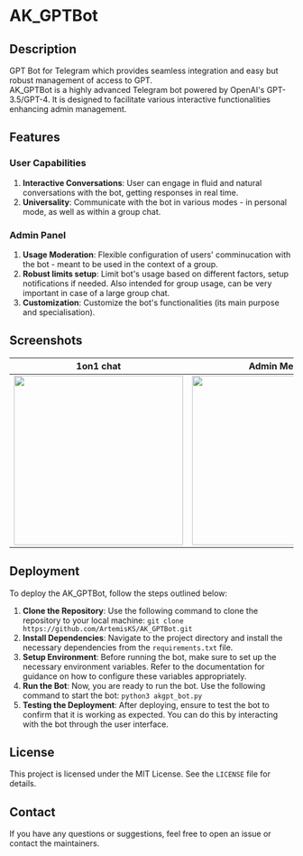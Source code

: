 # AK_GPTBot

## Description

GPT Bot for Telegram which provides seamless integration and easy but robust management of access to GPT.  
AK_GPTBot is a highly advanced Telegram bot powered by OpenAI's GPT-3.5/GPT-4. It is designed to facilitate various interactive functionalities enhancing admin management. 

## Features

### User Capabilities

1. **Interactive Conversations**: User can engage in fluid and natural conversations with the bot, getting responses in real time.
2. **Universality**: Communicate with the bot in various modes - in personal mode, as well as within a group chat.

### Admin Panel

1. **Usage Moderation**: Flexible configuration of users' comminucation with the bot - meant to be used in the context of a group.
3. **Robust limits setup**: Limit bot's usage based on different factors, setup notifications if needed. Also intended for group usage, can be very important in case of a large group chat.
4. **Customization**: Customize the bot's functionalities (its main purpose and specialisation).

## Screenshots

| 1on1 chat | Admin Menu | Group chat |
|-|-|-|
| <img src="https://github.com/ArtemisKS/AK_GPTBot/assets/35403190/1907d6ae-e15c-4463-a658-4cf94b94e01f" width="300"> | <img src="https://github.com/ArtemisKS/AK_GPTBot/assets/35403190/1223bd01-f594-4cda-829f-6f97f968e368" width="300"> | <img src="https://github.com/ArtemisKS/AK_GPTBot/assets/35403190/e86936aa-bbdc-4daf-b876-0f4f4310f440" width="300"> |


## Deployment

To deploy the AK_GPTBot, follow the steps outlined below:

1. **Clone the Repository**: Use the following command to clone the repository to your local machine: `git clone https://github.com/ArtemisKS/AK_GPTBot.git`
2. **Install Dependencies**: Navigate to the project directory and install the necessary dependencies from the `requirements.txt` file.
3. **Setup Environment**: Before running the bot, make sure to set up the necessary environment variables. Refer to the documentation for guidance on how to configure these variables appropriately.
4. **Run the Bot**: Now, you are ready to run the bot. Use the following command to start the bot: `python3 akgpt_bot.py`
5. **Testing the Deployment**: After deploying, ensure to test the bot to confirm that it is working as expected. You can do this by interacting with the bot through the user interface.

## License

This project is licensed under the MIT License. See the `LICENSE` file for details.

## Contact

If you have any questions or suggestions, feel free to open an issue or contact the maintainers.
